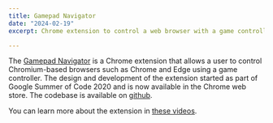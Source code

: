 ```yaml
---
title: Gamepad Navigator
date: "2024-02-19"
excerpt: Chrome extension to control a web browser with a game controller is now available.

---
```


The
[Gamepad Navigator](https://chromewebstore.google.com/detail/gamepad-navigator/egilmijcknfacjjbchcacijkknbkgfnd?pli=1)
is a Chrome extension that allows a user to control Chromium-based browsers such as
Chrome and Edge using a game controller. The design and development of the extension
started as part of Google Summer of Code 2020 and is now available in the Chrome web
store. The codebase is available on
[github](https://github.com/fluid-lab/gamepad-navigator).

You can learn more about the extension in
[these videos](https://www.youtube.com/playlist?list=PLSG_Q2qCFaC2kB6kYiOAi8Zxmyy6iCn3e).
